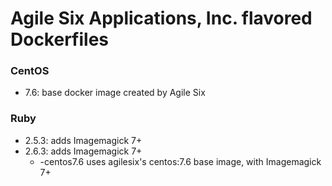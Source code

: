 # Agile Six Applications, Inc. flavored Dockerfiles

### CentOS
- 7.6: base docker image created by Agile Six

### Ruby
- 2.5.3: adds Imagemagick 7+
- 2.6.3: adds Imagemagick 7+
  - -centos7.6 uses agilesix's centos:7.6 base image, with Imagemagick 7+

